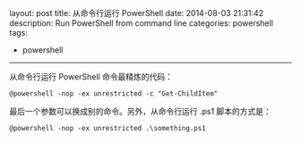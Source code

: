 ﻿layout: post
title: 从命令行运行 PowerShell
date: 2014-08-03 21:31:42
description: Run PowerShell from command line
categories: powershell
tags:
- powershell
---
从命令行运行 PowerShell 命令最精炼的代码：

    @powershell -nop -ex unrestricted -c "Get-ChildItem"

最后一个参数可以换成别的命令。另外，从命令行运行 .ps1 脚本的方式是：

    @powershell -nop -ex unrestricted .\something.ps1
